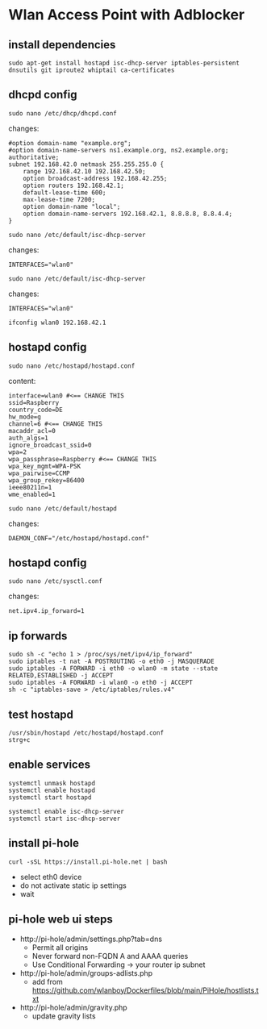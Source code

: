 # Wlan Access Point with Adblocker

## install dependencies
```
sudo apt-get install hostapd isc-dhcp-server iptables-persistent dnsutils git iproute2 whiptail ca-certificates
```

## dhcpd config
```
sudo nano /etc/dhcp/dhcpd.conf
```
changes:
```
#option domain-name "example.org";
#option domain-name-servers ns1.example.org, ns2.example.org;
authoritative;
subnet 192.168.42.0 netmask 255.255.255.0 {
	range 192.168.42.10 192.168.42.50;
	option broadcast-address 192.168.42.255;
	option routers 192.168.42.1;
	default-lease-time 600;
	max-lease-time 7200;
	option domain-name "local";
	option domain-name-servers 192.168.42.1, 8.8.8.8, 8.8.4.4;
}
```

```
sudo nano /etc/default/isc-dhcp-server
```
changes:
```
INTERFACES="wlan0"
```

```
sudo nano /etc/default/isc-dhcp-server
```
changes:
```
INTERFACES="wlan0"
```

```
ifconfig wlan0 192.168.42.1
```

## hostapd config
```
sudo nano /etc/hostapd/hostapd.conf
```
content:
```
interface=wlan0 #<== CHANGE THIS
ssid=Raspberry
country_code=DE
hw_mode=g
channel=6 #<== CHANGE THIS
macaddr_acl=0
auth_algs=1
ignore_broadcast_ssid=0
wpa=2
wpa_passphrase=Raspberry #<== CHANGE THIS
wpa_key_mgmt=WPA-PSK
wpa_pairwise=CCMP
wpa_group_rekey=86400
ieee80211n=1
wme_enabled=1
```

```
sudo nano /etc/default/hostapd
```
changes:
```
DAEMON_CONF="/etc/hostapd/hostapd.conf"
```


## hostapd config
```
sudo nano /etc/sysctl.conf
```
changes:
```
net.ipv4.ip_forward=1
```

## ip forwards
```
sudo sh -c "echo 1 > /proc/sys/net/ipv4/ip_forward"
sudo iptables -t nat -A POSTROUTING -o eth0 -j MASQUERADE
sudo iptables -A FORWARD -i eth0 -o wlan0 -m state --state RELATED,ESTABLISHED -j ACCEPT
sudo iptables -A FORWARD -i wlan0 -o eth0 -j ACCEPT
sh -c "iptables-save > /etc/iptables/rules.v4"
```

## test hostapd 
```
/usr/sbin/hostapd /etc/hostapd/hostapd.conf
strg+c
```

## enable services
```
systemctl unmask hostapd
systemctl enable hostapd
systemctl start hostapd

systemctl enable isc-dhcp-server
systemctl start isc-dhcp-server
```

## install pi-hole
```
curl -sSL https://install.pi-hole.net | bash
```
* select eth0 device
* do not activate static ip settings
* wait

## pi-hole web ui steps
* http://pi-hole/admin/settings.php?tab=dns
  * Permit all origins
  * Never forward non-FQDN A and AAAA queries
  * Use Conditional Forwarding -> your router ip subnet
* http://pi-hole/admin/groups-adlists.php
  * add from https://github.com/wlanboy/Dockerfiles/blob/main/PiHole/hostlists.txt
* http://pi-hole/admin/gravity.php
  * update gravity lists
